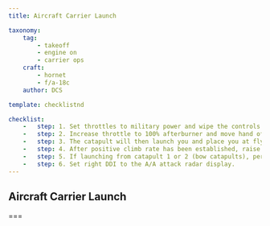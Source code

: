 ```yaml
---
title: Aircraft Carrier Launch 

taxonomy:
    tag:
        - takeoff
        - engine on
        - carrier ops
    craft:
        - hornet
        - f/a-18c
    author: DCS

template: checklistnd

checklist:
    -   step: 1. Set throttles to military power and wipe the controls by moving control stick in a full circle and then push full forward and back. Then, push both full left and right rudder. 
    -   step: 2. Increase throttle to 100% afterburner and move hand off stick. 
    -   step: 3. The catapult will then launch you and place you at flyaway trim. 
    -   step: 4. After positive climb rate has been established, raise the landing gear [G] and set flaps to AUTO [F]. 
    -   step: 5. If launching from catapult 1 or 2 (bow catapults), perform a clearing turn to the right and then proceed parallel along the carrier BRC for 7 miles at no more than 500 feet / 350 knots. If launching from catapult 3 or 4 (waist catapults), perform the clearing turn to the left. 
    -   step: 6. Set right DDI to the A/A attack radar display. 
---
```


## Aircraft Carrier Launch 

===

